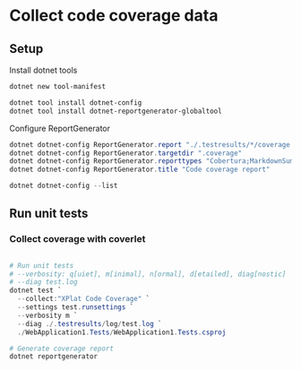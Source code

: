 
# Collect code coverage data

## Setup

Install dotnet tools

``` powershell
dotnet new tool-manifest

dotnet tool install dotnet-config
dotnet tool install dotnet-reportgenerator-globaltool
```

Configure ReportGenerator

``` powershell
dotnet dotnet-config ReportGenerator.report "./.testresults/*/coverage.cobertura.xml"
dotnet dotnet-config ReportGenerator.targetdir ".coverage"
dotnet dotnet-config ReportGenerator.reporttypes "Cobertura;MarkdownSummary;HtmlInline_AzurePipelines"
dotnet dotnet-config ReportGenerator.title "Code coverage report"

dotnet dotnet-config --list
```

## Run unit tests

### Collect coverage with coverlet

``` powershell

# Run unit tests
# --verbosity: q[uiet], m[inimal], n[ormal], d[etailed], diag[nostic]
# --diag test.log
dotnet test `
  --collect:"XPlat Code Coverage" `
  --settings test.runsettings `
  --verbosity m `
  --diag ./.testresults/log/test.log `
  ./WebApplication1.Tests/WebApplication1.Tests.csproj

# Generate coverage report
dotnet reportgenerator

```
